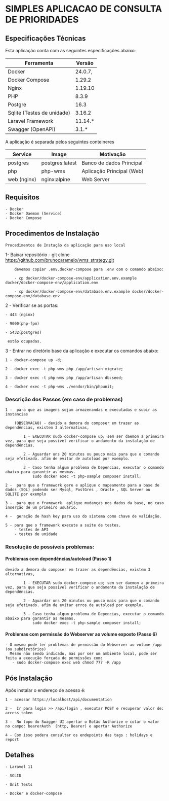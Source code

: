 # SIMPLES APLICACAO DE CONSULTA DE PRIORIDADES


## Especificações Técnicas

Esta aplicação conta com as seguintes especificações abaixo: 

| Ferramenta | Versão |
| --- | --- |
| Docker | 24.0.7, |
| Docker Compose | 1.29.2 |
| Nginx | 1.19.10 |
| PHP | 8.3.9 |
| Postgre | 16.3 |
| Sqlite (Testes de unidade) | 3.16.2 |
| Laravel Framework | 11.14.* |
| Swagger (OpenAPI) | 3.1.* |

A aplicação é separada pelos seguintes conteineres

| Service | Image | Motivação
| --- | --- | --- |
| postgres | postgres:latest | Banco de dados Principal |
| php | php-wms | Aplicação Principal (Web) |
| web (nginx) | nginx:alpine | Web Server |

## Requisitos
    - Docker
    - Docker Daemon (Service)
    - Docker Compose

## Procedimentos de Instalação
    Procedimentos de Instação da aplicação para uso local

1- Baixar repositório 
    - git clone https://github.com/brunocaramelo/wms_strategy.git
       
        devemos copiar .env.docker-compose para .env com o comando abaixo:

        - cp docker/docker-compose-env/application.env.example docker/docker-compose-env/application.env
        
        - cp docker/docker-compose-env/database.env.example docker/docker-compose-env/database.env

2 - Verificar se as portas:

    - 443 (nginx) 
    
    - 9000(php-fpm)

    - 5432(postgres) 

     estão ocupadas.


3 - Entrar no diretório base da aplicação e executar os comandos abaixo:
    
    1 - docker-compose up -d;

    2 - docker exec -t php-wms php /app/artisan migrate;

    3 - docker exec -t php-wms php /app/artisan db:seed;

    4 - docker exec -t php-wms ./vendor/bin/phpunit;

    
### Descrição dos Passos (em caso de problemas)

    1 -  para que as imagens sejam armazenandas e executadas e subir as instancias
        
        (OBSERVACAO) - devido a demora do composer em trazer as dependências, existem 3 alternativas,
        
            1 - EXECUTAR sudo docker-compose up; sem ser daemon a primeira vez, para que seja possivel verificar o andamento da instalação de dependências.
            
            2 - Aguardar uns 20 minutos ou pouco mais para que o comando seja efetivado. afim de evitar de autoload por exemplo.
            
            3 - Caso tenha algum problema de Depencias, executar o comando abaixo para garantir as mesmas.
                sudo docker exec -t php-sample composer install;
    
    2 -  para que o framework gere e aplique o mapeamento para a base de dados (SQL) podendo ser Mysql, PostGres , Oracle , SQL Server ou SQLITE por exemplo
    
    3 -  para que o framework  aplique mudanças nos dados da base, no caso inserção de um primeiro usuário.
    
    4 -  geração de hash key para uso do sistema como chave de validação.
    
    5 - para que o framework execute a suite de testes.
        - testes de API  
        - testes de unidade
     
### Resolução de possíveis problemas:

#### Problemas com dependências/autoload (Passo 1)
    devido a demora do composer em trazer as dependências, existem 3 alternativas,
        
            1 - EXECUTAR sudo docker-compose up; sem ser daemon a primeira vez, para que seja possivel verificar o andamento da instalação de dependências.
            
            2 - Aguardar uns 20 minutos ou pouco mais para que o comando seja efetivado. afim de evitar erros de autoload por exemplo.
            
            3 - Caso tenha algum problema de Depencias, executar o comando abaixo para garantir as mesmas.
                sudo docker exec -t php-sample composer install;

#### Problemas com permissão do Webserver ao volume exposto (Passo 6)
    - O mesmo pode ter problemas de permissão do Webserver ao volume /app (ou subdiretórios)
      Mesmo não sendo indicado, mas por ser um ambiente local, pode ser feita a execução forçada de permissões com:
       - sudo docker-compose exec web chmod 777 -R /app    

## Pós Instalação

Após instalar o endereço de acesso é:

    1 - acessar https://localhost/api/documentation

    2 -  Ir para login >> /api/login , executar POST e recuperar valor de: access_token

    3 -  No topo do Swagger UI apertar o Botão Authorize e colar o valor no campo: bearerAuth  (http, Bearer) e apertar Authorize

    4 - Com isso podera consultar os endepoints das tags : holidays e report
  

## Detalhes

    - Laravel 11

    - SOLID

    - Unit Tests

    - Docker e docker-compose
